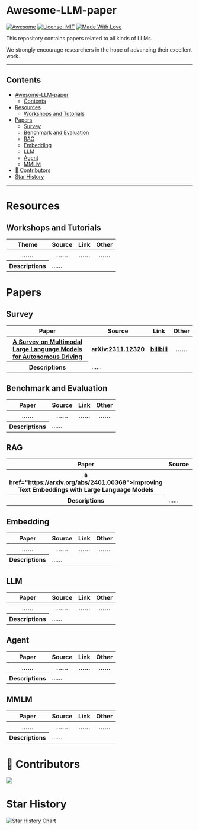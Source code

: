 # Awesome-LLM-paper

[![Awesome](https://cdn.rawgit.com/sindresorhus/awesome/d7305f38d29fed78fa85652e3a63e154dd8e8829/media/badge.svg)](https://github.com/aJupyter/Awesome-LLM-paper)
[![License: MIT](https://img.shields.io/badge/License-MIT-green.svg)](https://opensource.org/licenses/MIT)
[![Made With Love](https://img.shields.io/badge/Made%20With-Love-red.svg)](https://github.com/aJupyter/Awesome-LLM-paper)

This repository contains papers related to all kinds of LLMs.

We strongly encourage researchers in the hope of advancing their excellent work.

---

## Contents

- [Awesome-LLM-paper](#awesome-llm-paper)
  - [Contents](#contents)
- [Resources](#resources)
  - [Workshops and Tutorials](#workshops-and-tutorials)
- [Papers](#papers)
  - [Survey](#survey)
  - [Benchmark and Evaluation](#benchmark-and-evaluation)
  - [RAG](#rag)
  - [Embedding](#embedding)
  - [LLM](#llm)
  - [Agent](#agent)
  - [MMLM](#mmlm)
- [🌟 Contributors](#-contributors)
- [Star History](#star-history)

---

# Resources

## Workshops and Tutorials

<table>
    <tr>
        <th>Theme</th>
        <th>Source</th>
        <th>Link</th>
        <th>Other</th>
    </tr>
    <tr>
        <th>……</th>
        <th>……</th>
        <th>……</th>
        <th>……</th>
    </tr>
    <tr>
        <th colspan="1">Descriptions</th>
        <td colspan="3">……</td>
    </tr>
</table>

# Papers

## Survey
<table>
    <tr>
        <th>Paper</th>
        <th>Source</th>
        <th>Link</th>
        <th>Other</th>
    </tr>
    <tr>
        <th><a href="https://arxiv.org/abs/2311.12320">A Survey on Multimodal Large Language Models for Autonomous Driving</a></th>
        <th>arXiv:2311.12320</th>
        <th><a href="https://www.bilibili.com/video/BV14i4y1q74H/?spm_id_from=333.999.0.0">bilibili</a></th>
        <th>……</th>
    </tr>
    <tr>
        <th colspan="1">Descriptions</th>
        <td colspan="3">……</td>
    </tr>
</table>


## Benchmark and Evaluation
<table>
    <tr>
        <th>Paper</th>
        <th>Source</th>
        <th>Link</th>
        <th>Other</th>
    </tr>
    <tr>
        <th>……</th>
        <th>……</th>
        <th>……</th>
        <th>……</th>
    </tr>
    <tr>
        <th colspan="1">Descriptions</th>
        <td colspan="3">……</td>
    </tr>
</table>



## RAG
<table>
    <tr>
        <th>Paper</th>
        <th>Source</th>
        <th>Link</th>
        <th>Other</th>
    </tr>
    <tr>
        <th>a href="https://arxiv.org/abs/2401.00368">Improving Text Embeddings with Large Language Models</a>
</th>
        <th></th>
        <th>……</th>
        <th>……</th>
    </tr>
    <tr>
        <th colspan="1">Descriptions</th>
        <td colspan="3">……</td>
    </tr>
</table>

## Embedding
<table>
    <tr>
        <th>Paper</th>
        <th>Source</th>
        <th>Link</th>
        <th>Other</th>
    </tr>
    <tr>
        <th>……</th>
        <th>……</th>
        <th>……</th>
        <th>……</th>
    </tr>
    <tr>
        <th colspan="1">Descriptions</th>
        <td colspan="3">……</td>
    </tr>
</table>

## LLM
<table>
    <tr>
        <th>Paper</th>
        <th>Source</th>
        <th>Link</th>
        <th>Other</th>
    </tr>
    <tr>
        <th>……</th>
        <th>……</th>
        <th>……</th>
        <th>……</th>
    </tr>
    <tr>
        <th colspan="1">Descriptions</th>
        <td colspan="3">……</td>
    </tr>
</table>

## Agent
<table>
    <tr>
        <th>Paper</th>
        <th>Source</th>
        <th>Link</th>
        <th>Other</th>
    </tr>
    <tr>
        <th>……</th>
        <th>……</th>
        <th>……</th>
        <th>……</th>
    </tr>
    <tr>
        <th colspan="1">Descriptions</th>
        <td colspan="3">……</td>
    </tr>
</table>

## MMLM
<table>
    <tr>
        <th>Paper</th>
        <th>Source</th>
        <th>Link</th>
        <th>Other</th>
    </tr>
    <tr>
        <th>……</th>
        <th>……</th>
        <th>……</th>
        <th>……</th>
    </tr>
    <tr>
        <th colspan="1">Descriptions</th>
        <td colspan="3">……</td>
    </tr>
</table>



# 🌟 Contributors
<a href="https://github.com/aJupyter/Awesome-LLM-paper/graphs/contributors">
  <img src="https://contrib.rocks/image?repo=aJupyter/Awesome-LLM-paper" />
</a>

#  Star History

[![Star History Chart](https://api.star-history.com/svg?repos=aJupyter/Awesome-LLM-paper&type=Date)](https://star-history.com/#aJupyter/Awesome-LLM-paper&Date)